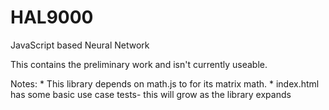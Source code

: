 # HAL9000
JavaScript based Neural Network

This contains the preliminary work and isn't currently useable.

Notes: 
    * This library depends on math.js to for its matrix math.
    * index.html has some basic use case tests- this will grow as the library expands